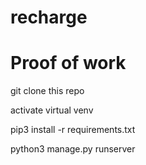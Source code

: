 # recharge
<h1>Proof of work </h1>

<p>git clone this repo</p>
<p>activate virtual venv </p>
<p>pip3 install -r requirements.txt</p>
<p>python3 manage.py runserver </p>

